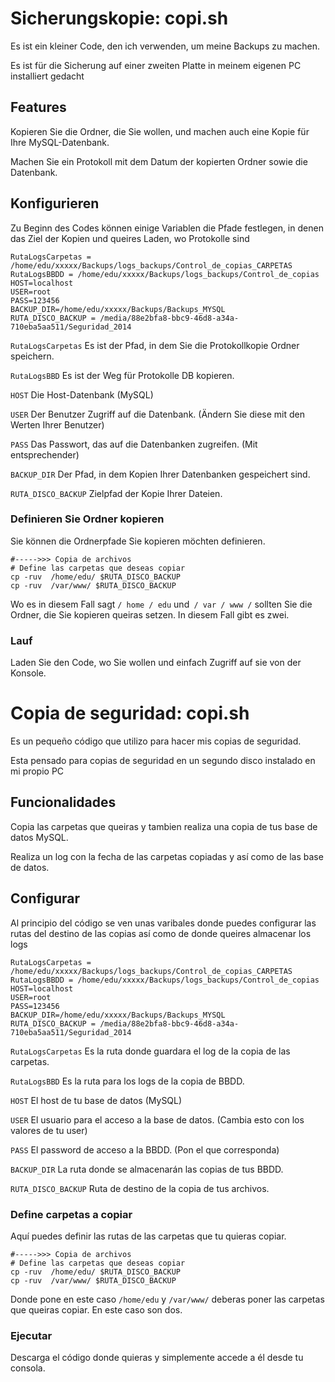 Sicherungskopie: copi.sh
===========================

Es ist ein kleiner Code, den ich verwenden, um meine Backups zu machen.

Es ist für die Sicherung auf einer zweiten Platte in meinem eigenen PC installiert gedacht

Features
------------------

Kopieren Sie die Ordner, die Sie wollen, und machen auch eine Kopie für Ihre MySQL-Datenbank.

Machen Sie ein Protokoll mit dem Datum der kopierten Ordner sowie die Datenbank.

Konfigurieren
-------------

Zu Beginn des Codes können einige Variablen die Pfade festlegen, in denen das Ziel der Kopien und queires Laden, wo Protokolle sind

	RutaLogsCarpetas = /home/edu/xxxxx/Backups/logs_backups/Control_de_copias_CARPETAS
	RutaLogsBBDD = /home/edu/xxxxx/Backups/logs_backups/Control_de_copias
	HOST=localhost
	USER=root
	PASS=123456
	BACKUP_DIR=/home/edu/xxxxx/Backups/Backups_MYSQL
	RUTA_DISCO_BACKUP = /media/88e2bfa8-bbc9-46d8-a34a-710eba5aa511/Seguridad_2014


`RutaLogsCarpetas` Es ist der Pfad, in dem Sie die Protokollkopie Ordner speichern.

`RutaLogsBBD` Es ist der Weg für Protokolle DB kopieren.

`HOST` Die Host-Datenbank (MySQL)

`USER` Der Benutzer Zugriff auf die Datenbank. (Ändern Sie diese mit den Werten Ihrer Benutzer)

`PASS` Das Passwort, das auf die Datenbanken zugreifen. (Mit entsprechender)

`BACKUP_DIR` Der Pfad, in dem Kopien Ihrer Datenbanken gespeichert sind.

`RUTA_DISCO_BACKUP` Zielpfad der Kopie Ihrer Dateien.



### Definieren Sie Ordner kopieren

Sie können die Ordnerpfade Sie kopieren möchten definieren.

	#----->>> Copia de archivos
	# Define las carpetas que deseas copiar
	cp -ruv  /home/edu/ $RUTA_DISCO_BACKUP
	cp -ruv  /var/www/ $RUTA_DISCO_BACKUP


Wo es in diesem Fall sagt `/ home / edu` und` / var / www /` sollten Sie die Ordner, die Sie kopieren queiras setzen. In diesem Fall gibt es zwei.


### Lauf

Laden Sie den Code, wo Sie wollen und einfach Zugriff auf sie von der Konsole.





Copia de seguridad: copi.sh
===========================

Es un pequeño código que utilizo para hacer mis copias de seguridad.

Esta pensado para copias de seguridad en un segundo disco instalado en mi propio PC

Funcionalidades
------------------

Copia las carpetas que queiras y tambien realiza una copia de tus base de datos MySQL.

Realiza un log con la fecha de las carpetas copiadas y así como de las base de datos.

Configurar
-------------

Al principio del código se ven unas varibales donde puedes configurar las rutas del destino de las copias así como de donde queires almacenar los logs

	RutaLogsCarpetas = /home/edu/xxxxx/Backups/logs_backups/Control_de_copias_CARPETAS
	RutaLogsBBDD = /home/edu/xxxxx/Backups/logs_backups/Control_de_copias
	HOST=localhost
	USER=root
	PASS=123456
	BACKUP_DIR=/home/edu/xxxxx/Backups/Backups_MYSQL
	RUTA_DISCO_BACKUP = /media/88e2bfa8-bbc9-46d8-a34a-710eba5aa511/Seguridad_2014


`RutaLogsCarpetas` Es la ruta donde guardara el log de la copia de las carpetas.

`RutaLogsBBD` Es la ruta para los logs de la copia de BBDD.

`HOST` El host de tu base de datos (MySQL)

`USER` El usuario para el acceso a la base de datos. (Cambia esto con los valores de tu user)

`PASS` El password de acceso a la BBDD. (Pon el que corresponda)

`BACKUP_DIR` La ruta donde se almacenarán las copias de tus BBDD.

`RUTA_DISCO_BACKUP` Ruta de destino de la copia de tus archivos.



### Define carpetas a copiar

Aquí puedes definir las rutas de las carpetas que tu quieras copiar.

	#----->>> Copia de archivos
	# Define las carpetas que deseas copiar
	cp -ruv  /home/edu/ $RUTA_DISCO_BACKUP
	cp -ruv  /var/www/ $RUTA_DISCO_BACKUP

Donde pone en este caso `/home/edu` y `/var/www/` deberas poner las carpetas que queiras copiar. En este caso son dos. 


### Ejecutar

Descarga el código donde quieras y simplemente accede a él desde tu consola.

